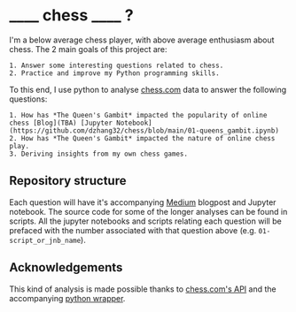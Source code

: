 # ____ chess ____ ?

I'm a below average chess player, with above average enthusiasm about chess. The 2 main goals of this project are: 
   
    1. Answer some interesting questions related to chess. 
    2. Practice and improve my Python programming skills. 

To this end, I use python to analyse [chess.com](https://www.chess.com/) data to answer the following questions: 

    1. How has *The Queen's Gambit* impacted the popularity of online chess [Blog](TBA) [Jupyter Notebook](https://github.com/dzhang32/chess/blob/main/01-queens_gambit.ipynb)
    2. How has *The Queen's Gambit* impacted the nature of online chess play.
    3. Deriving insights from my own chess games. 
    
## Repository structure

Each question will have it's accompanying [Medium](https://medium.com/@dzhang32) blogpost and Jupyter notebook. The source code for some of the longer analyses can be found in scripts. All the jupyter notebooks and scripts relating each question will be prefaced with the number associated with that question above (e.g. `01-script_or_jnb_name`). 

## Acknowledgements

This kind of analysis is made possible thanks to [chess.com's API](https://www.chess.com/news/view/published-data-api) and the accompanying [python wrapper](https://chesscom.readthedocs.io/en/latest/).
